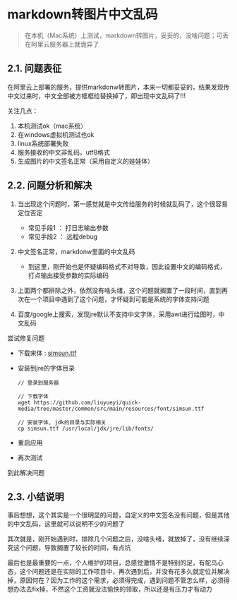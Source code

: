 # markdown转图片中文乱码
> 在本机（Mac系统）上测试，markdown转图片，妥妥的，没啥问题；可丢在阿里云服务器上就诡异了

## 2.1. 问题表征

在阿里云上部署的服务，提供markdonw转图片，本来一切都妥妥的，结果发现传中文过来时，中文全部被方框框给替换掉了，即出现中文乱码了!!!


关注几点：

1. 本机测试ok（mac系统）
2. 在windows虚拟机测试也ok
3. linux系统部署失败
4. 服务接收的中文非乱码，utf8格式
5. 生成图片的中文签名正常（采用自定义的娃娃体）


## 2.2. 问题分析和解决

1. 当出现这个问题时，第一感觉就是中文传给服务的时候就乱码了，这个很容易定位否定
    - 常见手段1 ： 打日志输出参数
    - 常见手段2 ： 远程debug
2. 中文签名正常，markdonw里面的中文乱码
    - 到这里，刚开始也是怀疑编码格式不对导致，因此设置中文的编码格式，打点输出接受参数的实际编码
3. 上面两个都排除之外，依然没有啥头绪，这个问题就搁置了一段时间，直到再次在一个项目中遇到了这个问题，才怀疑到可能是系统的字体支持问题

4. 百度/google上搜索，发现jre默认不支持中文字体，采用awt进行绘图时，中文乱码


尝试修复问题

- 下载宋体 : [simsun.ttf](https://github.com/liuyueyi/quick-media/tree/master/common/src/main/resources/font/simsun.ttf)
- 安装到jre的字体目录 

    ```
    // 登录到服务器
    
    // 下载字体
    wget https://github.com/liuyueyi/quick-media/tree/master/common/src/main/resources/font/simsun.ttf
    
    // 安装字体, jdk的目录与实际相关
    cp simsun.ttf /usr/local/jdk/jre/lib/fonts/
    ```
- 重启应用
- 再次测试


到此解决问题

## 2.3. 小结说明

事后想想，这个其实是一个很明显的问题，自定义的中文签名没有问题，但是其他的中文乱码，这里就可以说明不少的问题了

其次就是，刚开始遇到时，排除几个问题之后，没啥头绪，就放掉了，没有继续深究这个问题，导致搁置了较长的时间，有点坑

最后也是最重要的一点，个人维护的项目，总感觉激情不是特别的足，有鸵鸟心态，这个问题还是在实际的工作项目中，再次遇到后，并没有花多久就定位并解决掉，原因何在？因为工作的这个需求，必须得完成，遇到问题不管怎么样，必须得想办法去fix掉，不然这个工资就没法愉快的领取，所以还是有压力才有动力